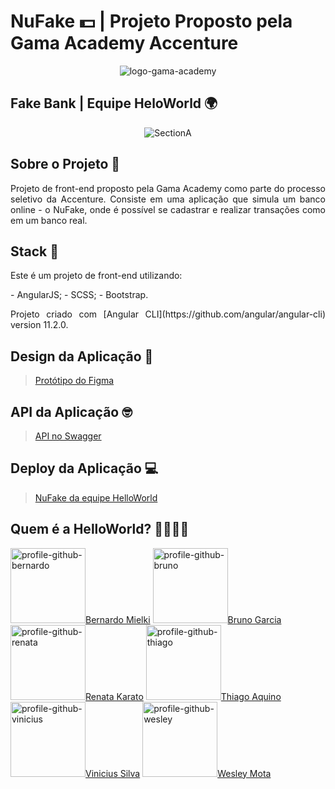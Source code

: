 # NuFake 💵 | Projeto Proposto pela Gama Academy Accenture

<div align="center"><img src="https://i.ibb.co/pPpgd4V/logo-gama-academy-horizontal.png" alt="logo-gama-academy" border="0"></div>

## Fake Bank | Equipe HeloWorld 🌍

<div align="center"><img src="https://i.ibb.co/RBQ788B/SectionA.png" alt="SectionA" border="0"></div>

## Sobre o Projeto 🏦

<p align="justify"> Projeto de front-end proposto pela Gama Academy como parte do processo seletivo da Accenture. Consiste em uma aplicação que simula um banco online - o NuFake, onde é possível se cadastrar e realizar transações como em um banco real. </p>

## Stack 🎇

<p align="justify"> Este é um projeto de front-end utilizando:</p>
  - AngularJS;
  - SCSS;
  - Bootstrap.
<p align="justify"> Projeto criado com [Angular CLI](https://github.com/angular/angular-cli) version 11.2.0. </p>

## Design da Aplicação 🎨

> <a href="https://www.figma.com/file/tdrTDIY2hal9Ky4fbTvBl2/DesafioGamaAccenture_1_2-desktop">Protótipo do Figma</a>

## API da Aplicação 🤓

> <a href="https://accenture-java-desafio.herokuapp.com/swagger-ui.html#/p">API no Swagger</a>

## Deploy da Aplicação 💻

> <a href="https://desafio-fake-bank.vercel.app/home">NuFake da equipe HelloWorld</a>

## Quem é a HelloWorld? 👨‍💻👩‍💻

 <a href="https://github.com/bmielki"><img src="https://ca.slack-edge.com/T01KP945A0J-U01MZD4108K-71d51561b32e-512" alt="profile-github-bernardo" height=120 width=120 border="0">Bernardo Mielki</a> <a href="https://github.com/brgarcias"><img src="https://avatars.githubusercontent.com/u/56596868?s=460&u=22a2921500cee9d2f170f9ba7694d56d9ccca763&v=4" alt="profile-github-bruno" height=120 width=120 border="0">Bruno Garcia</a> <a href="https://github.com/rmkarato"><img src="https://avatars.githubusercontent.com/u/63520542?s=400&u=d365844d2ffe2c1b3ea763d3967e1d33bd751ee1&v=4" alt="profile-github-renata" height=120 width=120 border="0">Renata Karato</a>
 <a href="https://github.com/Aquinolima"><img src="https://avatars.githubusercontent.com/u/49047131?s=460&u=5cca4f8b4ff089e675e548c3cca38bab7718d4e2&v=4" alt="profile-github-thiago" height=120 width=120 border="0">Thiago Aquino</a> <a href="https://github.com/viniciusad"><img src="https://avatars.githubusercontent.com/u/71468159?s=460&u=63e7842b2925162c1bc55e199e11a7da2144648e&v=4" alt="profile-github-vinicius" height=120 width=120 border="0">Vinicius Silva</a> <a href="https://github.com/Wmmota"><img src="https://avatars.githubusercontent.com/u/60901238?s=460&u=015ddbe61bd813527c2db29d3d233582af387d20&v=4" alt="profile-github-wesley" height=120 width=120 border="0">Wesley Mota</a>
